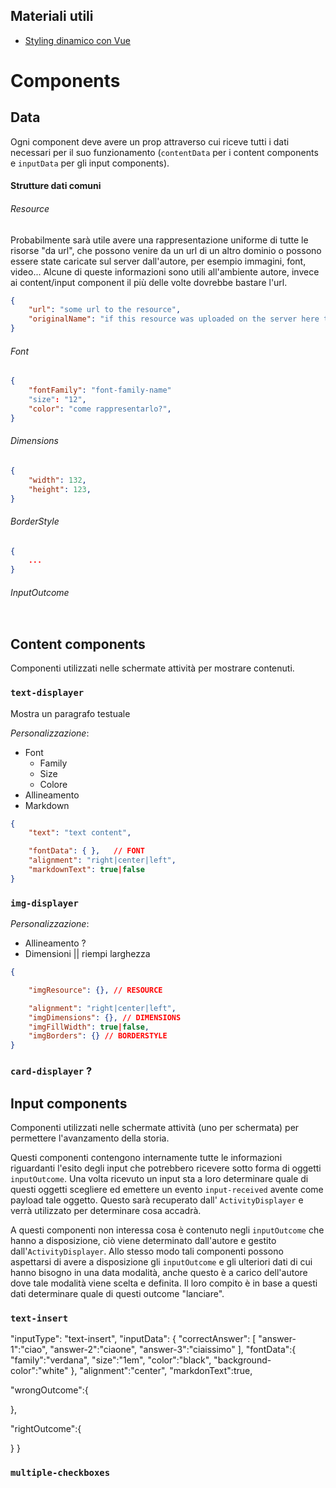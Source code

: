 ## Materiali utili

- [Styling dinamico con Vue](https://www.digitalocean.com/community/tutorials/vuejs-dynamic-styles)


# Components

## Data

Ogni component deve avere un prop attraverso cui riceve tutti i dati necessari per il suo funzionamento (`contentData` per i content components e `inputData` per gli input components).

#### Strutture dati comuni

###### Resource

Probabilmente sarà utile avere una rappresentazione uniforme di tutte le risorse "da url", che possono venire da un url di un altro dominio o possono essere state caricate sul server dall'autore, per esempio immagini, font, video... Alcune di queste informazioni sono utili all'ambiente autore, invece ai content/input component il più delle volte dovrebbe bastare l'url.

```json
{
    "url": "some url to the resource",
    "originalName": "if this resource was uploaded on the server here the original file name is stored (used by the author)"
}
```



###### Font

```json
{
    "fontFamily": "font-family-name"
    "size": "12",
    "color": "come rappresentarlo?",
}
```

###### Dimensions

```JSON
{
    "width": 132,
    "height": 123,
}
```

###### BorderStyle

```json
{
    ...
}
```

###### InputOutcome

```json

```



## Content components

Componenti utilizzati nelle schermate attività per mostrare contenuti.

### `text-displayer`

Mostra un paragrafo testuale

*Personalizzazione*:

- Font
  - Family
  - Size
  - Colore
- Allineamento
- Markdown



```json
{
    "text": "text content",

    "fontData": { },   // FONT
    "alignment": "right|center|left",
    "markdownText": true|false
}
```



### `img-displayer`

*Personalizzazione*:

- Allineamento ?
- Dimensioni || riempi larghezza

```json
{

	"imgResource": {}, // RESOURCE

	"alignment": "right|center|left",
	"imgDimensions": {}, // DIMENSIONS
	"imgFillWidth": true|false,
    "imgBorders": {} // BORDERSTYLE
}
```



### `card-displayer` ?





## Input components

Componenti utilizzati nelle schermate attività (uno per schermata) per permettere l'avanzamento della storia.

Questi componenti contengono internamente tutte le informazioni riguardanti l'esito degli input che potrebbero ricevere sotto forma di oggetti `inputOutcome`. Una volta ricevuto un input sta a loro determinare quale di questi oggetti scegliere ed emettere un evento `input-received` avente come payload tale oggetto. Questo sarà recuperato dall' `ActivityDisplayer` e verrà utilizzato per determinare cosa accadrà.

A questi componenti non interessa cosa è contenuto negli `inputOutcome` che hanno a disposizione, ciò viene determinato dall'autore e gestito dall'`ActivityDisplayer`.  Allo stesso modo tali componenti possono aspettarsi di avere a disposizione gli `inputOutcome` e gli ulteriori dati di cui hanno bisogno in una data modalità, anche questo è a carico dell'autore dove tale modalità viene scelta e definita. Il loro compito è in base a questi dati determinare quale di questi outcome "lanciare".

### `text-insert`
"inputType": "text-insert",
"inputData": {
  "correctAnswer": [
      "answer-1":"ciao",
      "answer-2":"ciaone",
      "answer-3":"ciaissimo"
    ],
  "fontData":{
    "family":"verdana",
    "size":"1em",
    "color":"black",
    "background-color":"white"
  },
  "alignment":"center",
  "markdonText":true,

  "wrongOutcome":{

  },

  "rightOutcome":{

  }
}



### `multiple-checkboxes`







